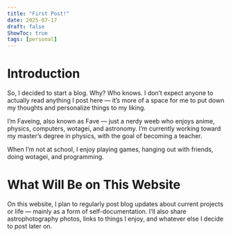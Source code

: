 ```yaml
---
title: "First Post!"
date: 2025-07-17
draft: false
ShowToc: true
tags: [personal]
---
```


# Introduction

So, I decided to start a blog. Why? Who knows. I don’t expect anyone to actually read anything I post here — it’s more of a space for me to put down my thoughts and personalize things to my liking.

I’m Faveing, also known as Fave — just a nerdy weeb who enjoys anime, physics, computers, wotagei, and astronomy. I’m currently working toward my master’s degree in physics, with the goal of becoming a teacher.

When I’m not at school, I enjoy playing games, hanging out with friends, doing wotagei, and programming.

# What Will Be on This Website

On this website, I plan to regularly post blog updates about current projects or life — mainly as a form of self-documentation. I’ll also share astrophotography photos, links to things I enjoy, and whatever else I decide to post later on.